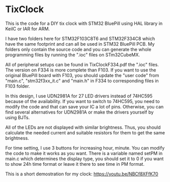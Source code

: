 # TixClock
This is the code for a DIY tix clock with STM32 BluePill using HAL library in KeilC or IAR for ARM.

I have two folders here for STM32F103C8T6 and STM32F334C8 which have the same footprint and can all be used in STM32 BluePill PCB. My folders only contain the source code and you can generate the whole programming files by running the ".ioc" files on STm32CubeMX.

All of peripheral setups can be found in TixClockF334.pdf the ".ioc" files. The version on F334 is more complete than F103. If you want to use the original BluePill board with F103, you should update the "user code" from "main.c", "stm32f3xx_it.c" and "main.h" in F334 to corresponding files in F103 folder.

In this design, I use UDN2981A for 27 LED drivers instead of 74HC595 because of the availability. If you want to switch to 74HC595, you need to modify the code and that can save your IC a lot of pins. Otherwise, you can find several alternatives for UDN2981A or make the drivers yourself by using BJTs. 

All of the LEDs are not displayed with similar brightness. Thus, you should calculate the needed current and suitable resistors for them to get the same brightness.

For time setting, I use 3 buttons for increasing hour, minute. You can modify the code to make it works as you want. There is a variable named setPM in main.c which determines the display type, you should set it to 0 if you want to show 24h time format or leave it there to see time in PM format.

This is a short demostration for my clock: https://youtu.be/NBCf8XFfK70
